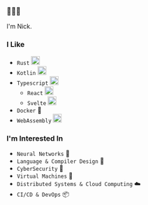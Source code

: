 ### 🍥🍜🦐

I'm Nick.

### I Like
- `Rust` <img height="20" src="https://rustacean.net/assets/cuddlyferris.svg">
- `Kotlin` <img height="20" src="https://img.icons8.com/color/48/000000/kotlin.png">
- `Typescript` <img height="20" src="https://img.icons8.com/color/48/000000/typescript.png">
  - `React` <img height="20" alt="React-icon" src="https://upload.wikimedia.org/wikipedia/commons/thumb/a/a7/React-icon.svg/512px-React-icon.svg.png">
  - `Svelte` <img height="20" alt="Svelte-icon" src="https://uxwing.com/wp-content/themes/uxwing/download/brands-and-social-media/svelte-icon.png">
- `Docker` 🐳
- `WebAssembly` <img height="20" alt="WebAssembly Logo" src="https://upload.wikimedia.org/wikipedia/commons/thumb/1/1f/WebAssembly_Logo.svg/32px-WebAssembly_Logo.svg.png">

### I'm Interested In
- `Neural Networks` 🧠
- `Language & Compiler Design` 🔨
- `CyberSecurity` 🔐
- `Virtual Machines` 💾
- `Distributed Systems & Cloud Computing` ☁️
- `CI/CD & DevOps` 📦
